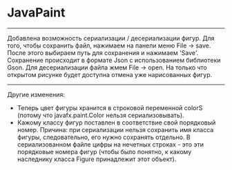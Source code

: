 # JavaPaint
______________
Добавлена возможность сериализации / десериализации фигур. Для того, чтобы сохранить файл, нажимаем на панели
меню File -> save. После этого выбираем путь для сохранения и нажимаем 'Save'.
Сохранение происходит в формате Json с использованием библиотеки Gson.
Для десериализации файла жмем File -> open. На только что открытом рисунке будет доступна отмена уже нарисованных фигур.
______________
Другие изменения:
- Теперь цвет фигуры хранится в строковой переменной colorS (потому что javafx.paint.Color нельзя сериализовывать).
- Кажому классу фигур поставлен в соответствие свой порядковый номер. Причина: при сериализации нельзя сохранить
имя класса фигуры, следовательно, его нужно сохранять отдельно. В сериализованном файле цифры на нечетных строках - 
это эти порядковые номера фигур (чтобы было понятно, к какому наследнику класса Figure принадлежит этот объект).
